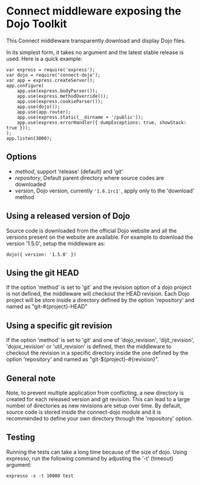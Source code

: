 Connect middleware exposing the Dojo Toolkit
============================================

This Connect middleware transparently download and display Dojo files.

In its simplest form, it takes no argument and the latest stable release is used. Here is a quick example:

    var express = require('express');
    var dojo = require('connect-dojo');
    var app = express.createServer();
    app.configure(
        app.use(express.bodyParser());
        app.use(express.methodOverride());
        app.use(express.cookieParser());
        app.use(dojo());
        app.use(app.router);
        app.use(express.static(__dirname + '/public'));
        app.use(express.errorHandler({ dumpExceptions: true, showStack: true }));
    );
    app.listen(3000);

Options
-------

-   *method*, support 'release' (default) and 'git'
-   *repository*, Default parent directory where source codes are downloaded
-   *version*, Dojo version, currently `'1.6.1rc1'`, apply only to the 'download' method

Using a released version of Dojo
--------------------------------

Source code is downloaded from the official Dojo website and all the versions 
present on the website are available. For example to download the version '1.5.0', setup 
the middleware as:

    dojo({ version: '1.5.0' })

Using the git HEAD
------------------

If the option 'method' is set to 'git' and the revision option of a dojo project 
is not defined, the middleware will checkout the HEAD revision. Each Dojo project 
will be store inside a directory defined by the option 'repository' and named as "git-#{project}-HEAD"

Using a specific git revision
-----------------------------

If the option 'method' is set to 'git' and one of 'dojo_revision', 'dijit_revision', 
'dojox_revision' or 'util_revision' is defined, then the middleware to checkout 
the revision in a specific directory inside the one defined by the option 'repository' 
and named as "git-${project}-#{revision}".

General note
------------

Note, to prevent multiple application from conflicting, a new directory is created 
for each released version and git revision. This can lead to a large number of directories 
as new revisions are setup over time. By default, source code is stored inside the 
connect-dojo module and it is recommended to define your own directory through 
the 'repository' option.

Testing
-------

Running the tests can take a long time because of the size of dojo. Using 
expresso, run the following command by adjusting the '-t' (timeout) argument:

    expresso -s -t 10000 test
